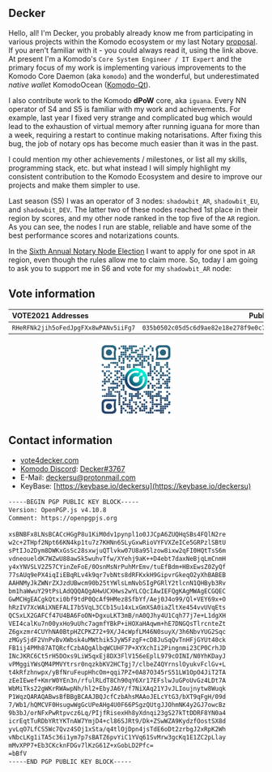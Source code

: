 ## Decker ##

Hello, all! I'm Decker, you probably already know me from participating in various projects within the Komodo ecosystem or my last Notary [proposal](https://github.com/KomodoPlatform/NotaryNodes/blob/master/season5/candidates/decker/README.md). If you aren't familiar with it - you could always read it, using the link above. At present I'm a Komodo's `Core System Engineer / IT Expert` and the primary focus of my work is implementing various improvements to the Komodo Core Daemon (aka `komodo`) and the wonderful, but underestimated *native wallet* KomodoOcean ([Komodo-Qt](https://github.com/DeckerSU/KomodoOcean)). 

I also contribute work to the Komodo **dPoW** core, aka `iguana`. Every NN operator of S4 and S5 is familiar with my work and achievements. For example, last year I fixed very strange and complicated bug which would lead to the exhaustion of virtual memory after running iguana for more than a week, requiring a restart to continue making notarisations. After fixing this bug, the job of notary ops has become much easier than it was in the past.

I could mention my other achievements / milestones, or list all my skills, programming stack, etc. but what instead I will simply highlight my consistent contribution to the Komodo Ecosystem and desire to improve our projects and make them simpler to use.

Last season (S5) I was an operator of 3 nodes: `shadowbit_AR`, `shadowbit_EU`, and `shadowbit_DEV`. The latter two of these nodes reached 1st place in their region by scores, and my other node ranked in the top five of the `AR` region. As you can see, the nodes I run are stable, reliable and have some of the best performance scores and notarizations counts.

In the [Sixth Annual Notary Node Election](https://komodoplatform.com/en/blog/sixth-annual-notary-node-election/) I want to apply for one spot in `AR` region, even though the rules allow me to claim more. So, today I am going to ask you to support me in S6 and vote for my `shadowbit_AR` node:

## Vote information ##

| VOTE2021 Addresses                 | Pubkey                                                             | Region |
| :--------------------------------- |:------------------------------------------------------------------:| :----: |
| `RHeRFNk2jih5oFedJpgFXx8wPANv5iiFg7` | `035b0502c05d5c6d9ae82e18e278f9e0c7db5eaaa9d2499532d04d51f10d705929` | **AR**     |

<p align="center">
<img src="./RHeRFNk2jih5oFedJpgFXx8wPANv5iiFg7.svg" width="30%" height="30%">
</p>

## Contact information ##

 - [vote4decker.com](http://vote4decker.com/)
 - [Komodo Discord](https://komodoplatform.com/discord): [Decker#3767](https://discordapp.com/users/345544724167524352/)
 - E-Mail: deckersu@protonmail.com
 - KeyBase: [https://keybase.io/deckersu](https://keybase.io/deckersu)
```
-----BEGIN PGP PUBLIC KEY BLOCK-----
Version: OpenPGP.js v4.10.8
Comment: https://openpgpjs.org

xsBNBFx8LNsBCACcHGgP8u1KiM0dv1pynpl1o0JJCpA6ZUQHqSBs4FQlN2re
w2c+2THpf2Npt66KN4kp1tu7z7KHNn6SLyGxwRioVYFVXZeICe5GRPzlSBtU
sPtIJo2Dym8DWKxGsSc28sxwjuQTlvkw07U8a95lzow8ixw2qFI0HQtTsS6m
vdneoueldK7WZwU88awSk5wuhvTfw/XYehj9aK++D4ebt7daxNeBjqLmCnmH
y4xYNVSLV2Z57CYinZeFoE/0OsnMsNrPuhMrEmv/tuEfBdm+HBxEwsZ0ZyQf
77sAUq9ePX4iqIiEBqRLv4k9qr7vbNts8dRFKxkH9GipvrGkeqO2yXhBABEB
AAHNMyJkZWNrZXJzdUBwcm90b25tYWlsLmNvbSIgPGRlY2tlcnN1QHByb3Rv
bm1haWwuY29tPsLAdQQQAQgAHwUCXHws2wYLCQcIAwIEFQgKAgMWAgECGQEC
GwMCHgEACgkQtxi0bf9tdP0QcAf9HMez8SfbYf/Aej0J4o99/Ql+VEY69x+O
hRzIV7XcWAiXNEFALI7b5VqL3CCb15u14xLxGmXSA0iaZltXe454vvUVqEts
QCSxLX2GAFCf47U4BA6FoON+DgxuLKT3mB/nA0QJhy4U1Cqh77j7e+L1dgXH
VEI4calKu7n00yxHo9uUhc7agmfYBkP+iHOXaHAqwm+hE7DNGQsTlrcnteZt
Z6gxzmr4CUYhNA0BtpHZCPKZ72+9X/J4cWpfLM46N0suyX/3h6NbvYUG2Sqc
zMGySjdF2VnPvBvXWbsk4uMWthik5JyW5FzgF+cD8JuSqQvTnHFjGYUt40ck
FB1ij4PMh87ATQRcfCzbAQgAlbqWCUHF7P+XYXchIi2Pingnmi23CP0CrhJD
INcJKRC6Ct5rH5DOxs9LiW5qxEj8DX3FlV156eEplL979cOINI/N0YhKDayJ
vPMggiYWsQM4PMVYtrsr0nqzkbKV2HCTgj7/clbeZ4QYrnslOyukvFclGv+L
t4kRfzhnwpx/yBfNruFeupHhcOm+qqi7PZ+0A87O345rS51LW1OpO4JiT2TA
zEeIEwef+KmrW0YEn3n/rfulRLdT8Ch90qY6Xr17EFslwJuGPoUvGz4LDt7A
WbMiTks22gWKrRWAwpNh/hl2+EbyJA6Y/f7NiXAq21YJvJLIoujnytw8Wuqk
P1WqzQARAQABwsBfBBgBCAAJBQJcfCzbAhsMAAoJELcYtG3/bXT9qFgH/09d
7/Wb1/hQMCVF0HsugwWgGcUPeAHg4U0F66PSgzQUtgJJOhmNK4y2GJ7owcBz
9b3bJ/orNFxPwRtpvcz6Lq/PIjfRisexHh8yXdnqi23gS27kTtDDRF8YN0a4
icrEqtTuRDbYRtYKTnAW7YmjD4+cl86SJRt9/Dk+ZSwWZA9KydzfOostSX8d
yvLqO7LfCS5Wc7Qvz4SOj1xSta/q4tlOjDpn4jsTdE6oDt2zrbgJ2xRpK2Wh
vNbcLKg1iTA5c36i1ym7p7sBATZ6pvYiC1YVq61SvMrw3gcKq1E1ZC2pLlay
mMvXPP7+Eb3CKcknFDGv7lKzG61Z+xGobLD2Pfc=
=bBfV
-----END PGP PUBLIC KEY BLOCK-----
```
